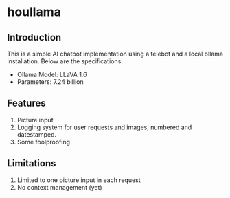 # houllama
## Introduction
This is a simple AI chatbot implementation using a telebot and a local ollama installation.
Below are the specifications:
- Ollama Model: LLaVA 1.6
- Parameters: 7.24 billion
## Features
1. Picture input
2. Logging system for user requests and images, numbered and datestamped.
3. Some foolproofing
## Limitations
1. Limited to one picture input in each request
2. No context management (yet)